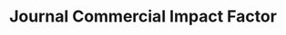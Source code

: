 ---
cost: None
description: This measure is analogous to the commonly used Journal Impact Factor
  (JIF), which is also calculated here. A journal’s impact factor is a popular measure
  of its quality, calculated for year t as the number of times articles from years
  t-1 and t-2 were cited during year t, divided by the number of articles published
  during years t-1 and t-2. Just like JIF is a journal-level measure of quality, it
  is possible to build a journal-level measure of appliedness or commercial relevance
  by replacing paper-to-paper citationss by patent-to-paper citations.
last_edit: Mon, 19 Jun 2023 17:03:53 GMT
location: https://github.com/mattmarx/jcif
open_access: 'TRUE'
related_publications: https://papers.ssrn.com/sol3/papers.cfm?abstract_id=3006859
slug: jcif
terms_of_use: 'Michael Bikard and Matt Marx introduced JCIF in the paper "From Academia
  to Industry: Hubs as Bridges between University Science and Corporate Technologies",
  available at https://papers.ssrn.com/sol3/papers.cfm?abstract_id=3006859. We would
  appreciate you citing the paper if you use the measure.'
title: Journal Commercial Impact Factor
uuid: 299053b6-f7cf-4753-ae44-d4c088535365
versioning: 'FALSE'
---